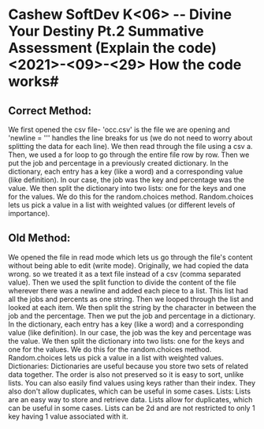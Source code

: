 # Cashew SoftDev K<06> -- Divine Your Destiny Pt.2 Summative Assessment (Explain the code) <2021>-<09>-<29> How the code works#
## Correct Method:
We first opened the csv file- 'occ.csv' is the file we are opening and 'newline = ''' handles the line breaks for us (we do not need to worry about splitting the data for each line).
We then read through the file using a csv a.
Then, we used a for loop to go through the entire file row by row.
Then we put the job and percentage in a previously created dictionary. In the dictionary, each entry has a key (like a word) and a corresponding value (like definition). In our case, the job was the key and percentage was the value.
We then split the dictionary into two lists: one for the keys and one for the values. We do this for the random.choices method. Random.choices lets us pick a value in a list with weighted values (or different levels of importance).
## Old Method:
We opened the file in read mode which lets us go through the file's content without being able to edit (write mode). Originally, we had copied the data wrong. so we treated it as a text file instead of a csv (comma separated value).
Then we used the split function to divide the content of the file wherever there was a newline and added each piece to a list.
This list had all the jobs and percents as one string. Then we looped through the list and looked at each item.
We then split the string by the character in between the job and the percentage.
Then we put the job and percentage in a dictionary. In the dictionary, each entry has a key (like a word) and a corresponding value (like definition). In our case, the job was the key and percentage was the value.
We then split the dictionary into two lists: one for the keys and one for the values. We do this for the random.choices method. Random.choices lets us pick a value in a list with weighted values.
Dictionaries:
Dictionaries are useful because you store two sets of related data together. The order is also not preserved so it is easy to sort, unlike lists. You can also easily find values using keys rather than their index. They also don't allow duplicates, which can be useful in some cases.
Lists:
Lists are an easy way to store and retrieve data. Lists allow for duplicates, which can be useful in some cases. Lists can be 2d and are not restricted to only 1 key having 1 value associated with it.
